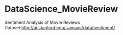 # DataScience_MovieReview
Sentiment Analysis of Movie Reviews
Dataset:http://ai.stanford.edu/~amaas/data/sentiment/
